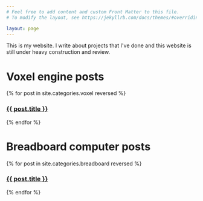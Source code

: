 ```yaml
---
# Feel free to add content and custom Front Matter to this file.
# To modify the layout, see https://jekyllrb.com/docs/themes/#overriding-theme-defaults

layout: page
---
```





This is my website. I write about projects that I've done and this website is still under heavy construction and review.

<h1>Voxel engine posts</h1>
{% for post in site.categories.voxel reversed %}
<h3><a href="{{ post.url }}">{{ post.title }}</a></h3>
{% endfor %}
<h1>Breadboard computer posts</h1>
{% for post in site.categories.breadboard reversed %}
<h3><a href="{{ post.url }}">{{ post.title }}</a></h3>
{% endfor %}


